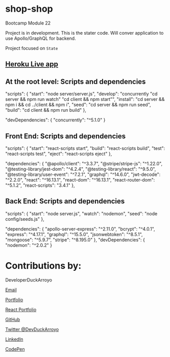 # shop-shop

Bootcamp Module 22

Project is in development. This is the stater code. Will conver application to use Apollo/GraphQL for backend.

Project focused on `State`


## [Heroku Live app](https://mysterious-falls-12204.herokuapp.com/)

## At the root level: Scripts and dependencies

"scripts": {
"start": "node server/server.js",
"develop": "concurrently \"cd server && npm run watch\" \"cd client && npm start\"",
"install": "cd server && npm i && cd ../client && npm i",
"seed": "cd server && npm run seed",
"build": "cd client && npm run build"
},

"devDependencies": {
"concurrently": "^5.1.0"
}

## Front End: Scripts and dependencies

"scripts": {
"start": "react-scripts start",
"build": "react-scripts build",
"test": "react-scripts test",
"eject": "react-scripts eject"
},

"dependencies": {
"@apollo/client": "^3.3.7",
"@stripe/stripe-js": "^1.22.0",
"@testing-library/jest-dom": "^4.2.4",
"@testing-library/react": "^9.5.0",
"@testing-library/user-event": "^7.2.1",
"graphql": "^14.6.0",
"jwt-decode": "^2.2.0",
"react": "^16.13.1",
"react-dom": "^16.13.1",
"react-router-dom": "^5.1.2",
"react-scripts": "3.4.1"
},

## Back End: Scripts and dependencies

"scripts": {
"start": "node server.js",
"watch": "nodemon",
"seed": "node config/seeds.js"
},

"dependencies": {
"apollo-server-express": "^2.11.0",
"bcrypt": "^4.0.1",
"express": "^4.17.1",
"graphql": "^15.5.0",
"jsonwebtoken": "^8.5.1",
"mongoose": "^5.9.7",
"stripe": "^8.195.0"
},
"devDependencies": {
"nodemon": "^2.0.2"
}

# Contributions by:

DeveloperDuckArroyo

[Email](mailto:DeveloperDuckArroyo@gmail.com)

[Portfolio](https://duckarroyo.github.io/portfolio/)

[React Portfolio](https://peaceful-journey-85026.herokuapp.com/)

[GitHub](https://github.com/DuckArroyo)

[Twitter @DevDuckArroyo](https://twitter.com/DevDuckArroyo)

[LinkedIn](https://www.linkedin.com/in/duckarroyo)

[CodePen](https://codepen.io/DeveloperDuckArroyo)
